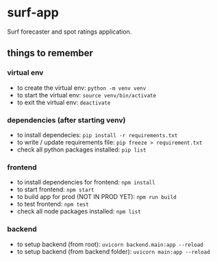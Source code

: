 # surf-app
Surf forecaster and spot ratings application.

## things to remember

### virtual env
- to create the virtual env: `python -m venv venv`
- to start the virtual env: `source venv/bin/activate`
- to exit the virtual env: `deactivate`

### dependencies (after starting venv)
- to install dependecies: `pip install -r requirements.txt`
- to write / update requirements file: `pip freeze > requirement.txt`
- check all python packages installed: `pip list`

### frontend
- to install dependencies for frontend: `npm install`
- to start frontend: `npm start`
- to build app for prod (NOT IN PROD YET): `npm run build`
- to test frontend: `npm test`
- check all node packages installed: `npm list`

### backend
- to setup backend (from root): `uvicorn backend.main:app --reload`
- to setup backend (from backend folder): `uvicorn main:app --reload`

